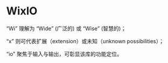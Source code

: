 # WixIO

“Wi” 理解为 “Wide” (广泛的) 或 “Wise” (智慧的)；

“x” 则可代表扩展（extension）或未知（unknown possibilities）；

“io” 聚焦于输入与输出，可彰显该库的功能定位。








